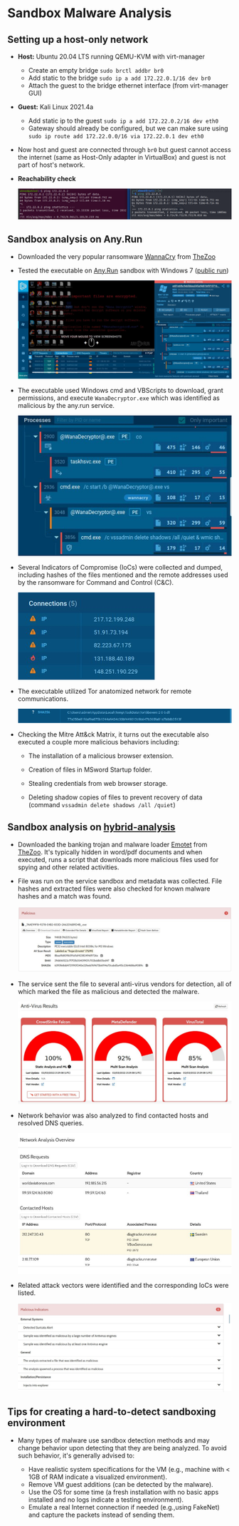 # Sandbox Malware Analysis

## Setting up a host-only network

- **Host:** Ubuntu 20.04 LTS running QEMU-KVM with virt-manager
  
  - Create an empty bridge `sudo brctl addbr br0`
  - Add static to the bridge `sudo ip a add 172.22.0.1/16 dev br0` 
  - Attach the guest to the bridge ethernet interface (from virt-manager GUI)
- **Guest:** Kali Linux 2021.4a
  
  - Add static ip to the guest `sudo ip a add 172.22.0.2/16 dev eth0`
  - Gateway should already be configured, but we can make sure using `sudo ip route add 172.22.0.0/16 via 172.22.0.1 dev eth0`
  
- Now host and guest are connected through `br0` but guest cannot access the internet (same as Host-Only adapter in VirtualBox) and guest is not part of host's network.

- **Reachability check**

  ![image-20220202200942597](../images/image-20220202200942597.png)



## Sandbox analysis on Any.Run

- Downloaded the very popular ransomware [WannaCry](https://en.wikipedia.org/wiki/WannaCry_ransomware_attack) from [TheZoo](https://github.com/ytisf/theZoo/tree/master/malware/Binaries)

- Tested the executable on [Any.Run](https://any.run) sandbox with Windows 7 ([public run](https://app.any.run/tasks/a5006503-43b2-43cd-a028-164b8268c973))

  ![image-20220203235900521](../images/image-20220203235900521.png)

- The executable used Windows cmd and VBScripts to download, grant permissions, and execute `WanaDecryptor.exe` which was identified as malicious by the any.run service.

  ![image-20220203235810766](../images/image-20220203235810766.png)

- Several Indicators of Compromise (IoCs) were collected and dumped, including hashes of the files mentioned and the remote addresses used by the ransomware for Command and Control (C&C).

  ![image-20220203235828674](../images/image-20220203235828674.png)

- The executable utilized Tor anatomized network for remote communications.

  ![image-20220203235838594](../images/image-20220203235838594.png)

- Checking the Mitre Att&ck Matrix, it turns out the executable also executed a couple more malicious behaviors including:

  - The installation of a malicious browser extension.

  - Creation of files in MSword Startup folder.

  - Stealing credentials from web browser storage.

  - Deleting shadow copies of files to prevent recovery of data (command `vssadmin delete shadows /all /quiet`)

     

## Sandbox analysis on [hybrid-analysis](https://hybrid-analysis.com)

- Downloaded the banking trojan and malware loader [Emotet](https://en.wikipedia.org/wiki/Emotet) from [TheZoo](https://github.com/ytisf/theZoo/tree/master/malware/Binaries). It's typically hidden in word/pdf documents and when executed, runs a script that downloads more malicious files used for spying and other related activities.

- File was run on the service sandbox and metadata was collected. File hashes and extracted files were also checked for known malware hashes and a match was found.

  ![image-20220204004209885](../images/image-20220204004209885.png)

- The service sent the file to several anti-virus vendors for detection, all of which marked the file as malicious and detected the malware.

  ![image-20220204004341330](../images/image-20220204004341330.png)

- Network behavior was also analyzed to find contacted hosts and resolved DNS queries.

  ![image-20220204004349759](../images/image-20220204004349759.png)

- Related attack vectors were identified and the corresponding IoCs were listed.

  ![image-20220204004457556](../images/image-20220204004457556.png)



## Tips for creating a hard-to-detect sandboxing environment

- Many types of malware use sandbox detection methods and may change behavior upon detecting that they are being analyzed. To avoid such behavior, it's generally advised to:

  - Have realistic system specifications for the VM (e.g., machine with < 1GB of RAM indicate a visualized environment).
  - Remove VM guest additions (can be detected by the malware).
  - Use the OS for some time (a fresh installation with no basic apps installed and no logs indicate a testing environment).
  - Emulate a real Internet connection if needed (e.g.,using FakeNet) and capture the packets instead of sending them.

  
